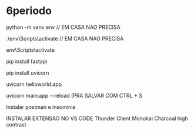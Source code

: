 # 6periodo 

python -m venv env // EM CASA NAO PRECISA

.\env\Scripts\activate // EM CASA NAO PRECISA

env\Scripts\activate

pip install fastapi

pip install uvicorn

uvicorn helloworld:app




uvicorn main:app --reload  (PRA SALVAR COM CTRL + S




Instalar postman e insominia

INSTALAR EXTENSAO NO VS CODE Thunder Client
Monokai Charcoal high contrast
